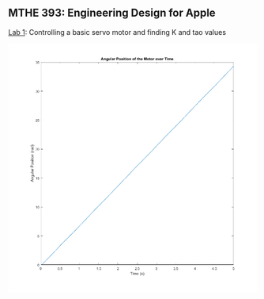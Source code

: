 ## MTHE 393: Engineering Design for Apple

[Lab 1](Lab1/lab1_writeup.md): Controlling a basic servo motor and finding K and tao values

![Angular Position Graph](Lab1/lab1_group2/AngularPosition.png)
